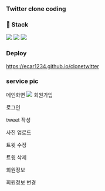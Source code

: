 ### Twitter clone coding

### :hammer: Stack
<p>
<img src="https://img.shields.io/badge/Javascript-ffb13b?style=for-the-badge&logo=Javascript&logoColor=white"/>
<img src="https://img.shields.io/badge/React-48cef7?style=for-the-badge&logo=React&logoColor=white"/>
<img src="https://img.shields.io/badge/firebasw-ffca28?style=for-the-badge&logo=firebase&logoColor=white"/>
</p>

 ### Deploy 
 https://ecar1234.github.io/clonetwitter

 ### service pic
  메인화면
  <img src="https://user-images.githubusercontent.com/68783317/108155108-a15cb900-7121-11eb-822b-3f7cb30c7164.PNG"/>
  회원가입
  
  로그인
  
  tweet 작성
  
  사진 업로드
  
  트윗 수정
  
  트윗 삭제 
  
  회원정보
  
  회원정보 변경
  
